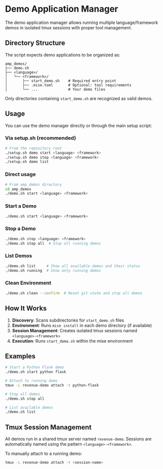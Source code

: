 # Demo Application Manager

The demo application manager allows running multiple language/framework demos in
isolated tmux sessions with proper tool management.

## Directory Structure

The script expects demo applications to be organized as:

```
amp_demos/
├── demo.sh
├── <language>/
│   └── <framework>/
│       ├── start_demo.sh    # Required entry point
│       ├── .mise.toml       # Optional: tool requirements
│       └── ...              # Your demo files
```

Only directories containing `start_demo.sh` are recognized as valid demos.

## Usage

You can use the demo manager directly or through the main setup script:

### Via setup.sh (recommended)

```bash
# From the repository root
./setup.sh demo start <language> <framework>
./setup.sh demo stop <language> <framework>
./setup.sh demo list
```

### Direct usage

```bash
# From amp_demos directory
cd amp_demos
./demo.sh start <language> <framework>
```

### Start a Demo

```bash
./demo.sh start <language> <framework>
```

### Stop a Demo

```bash
./demo.sh stop <language> <framework>
./demo.sh stop all  # Stop all running demos
```

### List Demos

```bash
./demo.sh list     # Show all available demos and their status
./demo.sh running  # Show only running demos
```

### Clean Environment

```bash
./demo.sh clean --confirm  # Reset git state and stop all demos
```

## How It Works

1. **Discovery**: Scans subdirectories for `start_demo.sh` files
2. **Environment**: Runs `mise install` in each demo directory (if available)
3. **Session Management**: Creates isolated tmux sessions named `<language>-<framework>`
4. **Execution**: Runs `start_demo.sh` within the mise environment

## Examples

```bash
# Start a Python Flask demo
./demo.sh start python flask

# Attach to running demo
tmux -L revenue-demo attach -t python-flask

# Stop all demos
./demo.sh stop all

# List available demos
./demo.sh list
```

## Tmux Session Management

All demos run in a shared tmux server named `revenue-demo`. Sessions are automatically named using the pattern `<language>-<framework>`.

To manually attach to a running demo:

```bash
tmux -L revenue-demo attach -t <session-name>
```
